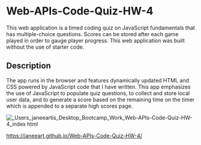 # Web-APIs-Code-Quiz-HW-4

This web application is a timed coding quiz on JavaScript fundamentals that has multiple-choice questions. Scores can be stored after each game played in order to gauge player progress. This web application was built without the use of starter code. 

## Description
The app runs in the browser and features dynamically updated HTML and CSS powered by JavaScript code that I have written. This app emphasizes the use of JavaScript to populate quiz questions, to collect and store local user data, and to generate a score based on the remaining time on the timer which is appended to a separate high scores page.

![_Users_janeeartis_Desktop_Bootcamp_Work_Web-APIs-Code-Quiz-HW-4_index html](https://user-images.githubusercontent.com/78391244/111212364-1e4e4780-8595-11eb-8f80-57fe5e1b19f9.png)

https://janeeart.github.io/Web-APIs-Code-Quiz-HW-4/

